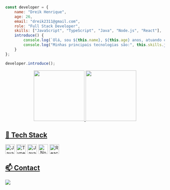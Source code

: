 ```javascript
const developer = {
    name: "Dreik Henrique",
    age: 26,
    email: "dreik2311@gmail.com",
    role: "Full Stack Developer",
    skills: ["JavaScript", "TypeScript", "Java", "Node.js", "React"],
    introduce() {
        console.log(`Olá, sou ${this.name}, ${this.age} anos, atuando como ${this.role}.`);
        console.log("Minhas principais tecnologias são:", this.skills.join(", "));
    }
};

developer.introduce();
```


<div align="center">
  <a href="https://github.com/dreeeik">
  <img height="160em" src="https://github-readme-stats.vercel.app/api?username=dreeeik&show_icons=true&theme=dracula&include_all_commits=true&count_private=true"/>
  <img height="160em" src="https://github-readme-stats.vercel.app/api/top-langs/?username=dreeeik&layout=compact&langs_count=10&theme=dracula"/>
</div>
  
## 🚀 Tech Stack
<div align="center" style="display: flex; gap: 5px;">
  <img alt="JavaScript" height="30" src="https://img.shields.io/badge/JavaScript-F7DF1E?style=for-the-badge&logo=javascript&logoColor=black">
  <img alt="TypeScript" height="30" src="https://img.shields.io/badge/TypeScript-007ACC?style=for-the-badge&logo=typescript&logoColor=white">
  <img alt="Java" height="30" src="https://img.shields.io/badge/Java-ED8B00?style=for-the-badge&logo=java&logoColor=white">
  <img alt="Node.js" height="30" src="https://img.shields.io/badge/Node.js-43853D?style=for-the-badge&logo=node.js&logoColor=white">
  <img alt="React" height="30" src="https://img.shields.io/badge/React-20232A?style=for-the-badge&logo=react&logoColor=61DAFB">
</div>

## 📫 Contact
<a href="https://www.linkedin.com/in/dreeeik" target="_blank">
  <img src="https://img.shields.io/badge/-LinkedIn-%230077B5?style=for-the-badge&logo=linkedin&logoColor=white" target="_blank">
</a>

